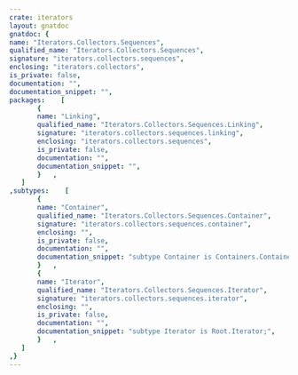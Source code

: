 ```yaml
---
crate: iterators
layout: gnatdoc
gnatdoc: {
name: "Iterators.Collectors.Sequences",
qualified_name: "Iterators.Collectors.Sequences",
signature: "iterators.collectors.sequences",
enclosing: "iterators.collectors",
is_private: false,
documentation: "",
documentation_snippet: "",
packages:    [
       {
       name: "Linking",
       qualified_name: "Iterators.Collectors.Sequences.Linking",
       signature: "iterators.collectors.sequences.linking",
       enclosing: "iterators.collectors.sequences",
       is_private: false,
       documentation: "",
       documentation_snippet: "",
       }   ,
   ]
,subtypes:    [
       {
       name: "Container",
       qualified_name: "Iterators.Collectors.Sequences.Container",
       signature: "iterators.collectors.sequences.container",
       enclosing: "",
       is_private: false,
       documentation: "",
       documentation_snippet: "subtype Container is Containers.Container;",
       }   ,
       {
       name: "Iterator",
       qualified_name: "Iterators.Collectors.Sequences.Iterator",
       signature: "iterators.collectors.sequences.iterator",
       enclosing: "",
       is_private: false,
       documentation: "",
       documentation_snippet: "subtype Iterator is Root.Iterator;",
       }   ,
   ]
,}
---
```

